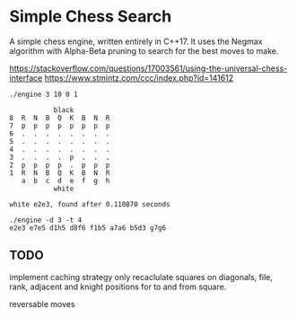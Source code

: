 # Simple Chess Search

A simple chess engine, written entirely in C++17. It uses the Negmax algorithm with Alpha-Beta pruning to search for the best moves to make.

https://stackoverflow.com/questions/17003561/using-the-universal-chess-interface
https://www.stmintz.com/ccc/index.php?id=141612

```
./engine 3 10 0 1

           black
8  R  N  B  Q  K  B  N  R 
7  p  p  p  p  p  p  p  p 
6  .  .  .  .  .  .  .  . 
5  .  .  .  .  .  .  .  . 
4  .  .  .  .  .  .  .  . 
3  .  .  .  .  p  .  .  . 
2  p  p  p  p  .  p  p  p 
1  R  N  B  Q  K  B  N  R 
   a  b  c  d  e  f  g  h
           white
           
white e2e3, found after 0.110870 seconds
```
```
./engine -d 3 -t 4
e2e3 e7e5 d1h5 d8f6 f1b5 a7a6 b5d3 g7g6
```


## TODO
implement caching strategy
only recaclulate squares on diagonals, file, rank, adjacent and knight positions for to and from square.

reversable moves
	
